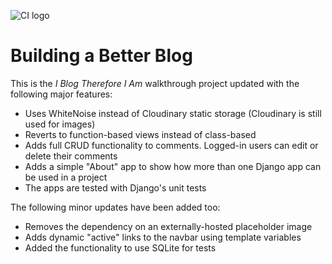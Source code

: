 ![CI logo](https://codeinstitute.s3.amazonaws.com/fullstack/ci_logo_small.png)

# Building a Better Blog

This is the *I Blog Therefore I Am* walkthrough project updated with the following major features:

* Uses WhiteNoise instead of Cloudinary static storage (Cloudinary is still used for images)
* Reverts to function-based views instead of class-based
* Adds full CRUD functionality to comments. Logged-in users can edit or delete their comments
* Adds a simple "About" app to show how more than one Django app can be used in a project
* The apps are tested with Django's unit tests

The following minor updates have been added too:

* Removes the dependency on an externally-hosted placeholder image
* Adds dynamic "active" links to the navbar using template variables
* Added the functionality to use SQLite for tests
